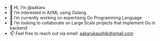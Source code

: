 - 👋 Hi, I’m @aakaru
- 👀 I’m interested in AI/ML using Golang
- 🌱 I’m currently working on expertising Go Programming Language
- 💞 I’m looking to collaborate on Large Scale projects that Implement Go in backend
- 📫 Feel free to reach out via email: aakarukaushik@gmail.com

<!---
aakaru/aakaru is a ✨ special ✨ repository because its README.md (this file) appears on your GitHub profile.
You can click the Preview link to take a look at your changes.
--->
